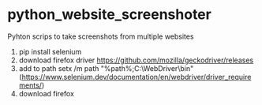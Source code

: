 # python_website_screenshoter
Pyhton scrips to take screenshots from multiple websites

1) pip install selenium
2) download firefox driver https://github.com/mozilla/geckodriver/releases
3) add to path setx /m path "%path%;C:\WebDriver\bin\"  (https://www.selenium.dev/documentation/en/webdriver/driver_requirements/)
4) download firefox
